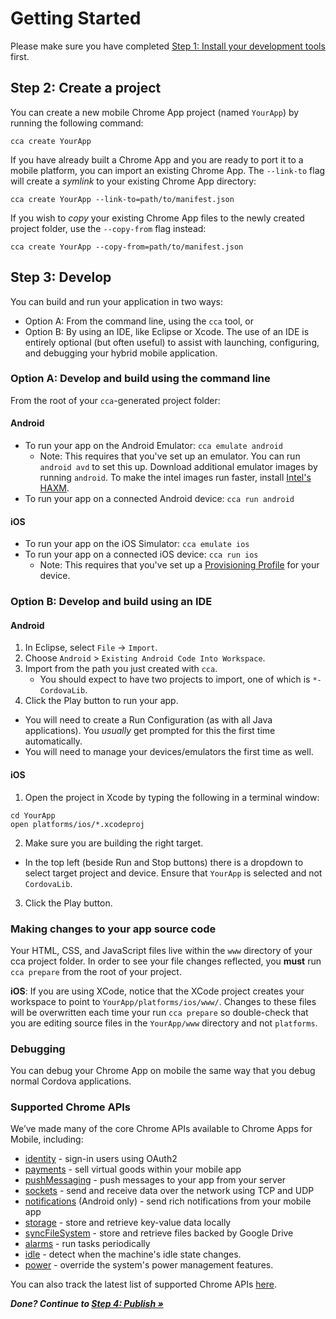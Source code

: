 # Getting Started

Please make sure you have completed [Step 1: Install your development tools](Installation.md) first.

## Step 2: Create a project

You can create a new mobile Chrome App project (named `YourApp`) by running the following command:

    cca create YourApp

If you have already built a Chrome App and you are ready to port it to a mobile platform, you can import an existing Chrome App. The `--link-to` flag will create a _symlink_ to your existing Chrome App directory:

    cca create YourApp --link-to=path/to/manifest.json

If you wish to _copy_ your existing Chrome App files to the newly created project folder, use the `--copy-from` flag instead:

    cca create YourApp --copy-from=path/to/manifest.json

## Step 3: Develop

You can build and run your application in two ways:
* Option A: From the command line, using the `cca` tool, or
* Option B: By using an IDE, like Eclipse or Xcode. The use of an IDE is entirely optional (but often useful) to assist with launching, configuring, and debugging your hybrid mobile application.

### Option A: Develop and build using the command line

From the root of your `cca`-generated project folder:

#### Android
* To run your app on the Android Emulator: `cca emulate android`
  * Note: This requires that you've set up an emulator. You can run `android avd` to set this up. Download additional emulator images by running `android`. To make the intel images run faster, install [Intel's HAXM](http://software.intel.com/en-us/articles/intel-hardware-accelerated-execution-manager/).
* To run your app on a connected Android device: `cca run android`

#### iOS
* To run your app on the iOS Simulator: `cca emulate ios`
* To run your app on a connected iOS device: `cca run ios`
  * Note: This requires that you've set up a [Provisioning Profile](http://stackoverflow.com/questions/3362652/what-is-a-provisioning-profile-used-for-when-developing-iphone-applications) for your device.

### Option B: Develop and build using an IDE

#### Android

1. In Eclipse, select `File` -> `Import`.
2. Choose `Android` > `Existing Android Code Into Workspace`.
3. Import from the path you just created with `cca`.
    * You should expect to have two projects to import, one of which is `*-CordovaLib`.
4. Click the Play button to run your app.
  * You will need to create a Run Configuration (as with all Java applications).  You _usually_ get prompted for this the first time automatically.
  * You will need to manage your devices/emulators the first time as well.

#### iOS

1. Open the project in Xcode by typing the following in a terminal window:
```
cd YourApp
open platforms/ios/*.xcodeproj
```

2. Make sure you are building the right target.
 * In the top left (beside Run and Stop buttons) there is a dropdown to select target project and device. Ensure that `YourApp` is selected and not `CordovaLib`. 

3. Click the Play button.

### Making changes to your app source code

Your HTML, CSS, and JavaScript files live within the `www` directory of your cca project folder. In order to see your file changes reflected, you **must** run `cca prepare` from the root of your project.

**iOS**: If you are using XCode, notice that the XCode project creates your workspace to point to `YourApp/platforms/ios/www/`. Changes to these files will be overwritten each time your run `cca prepare` so double-check that you are editing source files in the `YourApp/www` directory and not `platforms`.

### Debugging

You can debug your Chrome App on mobile the same way that you debug normal Cordova applications.

### Supported Chrome APIs 

We’ve made many of the core Chrome APIs available to Chrome Apps for Mobile, including:

* [identity](http://developer.chrome.com/apps/identity.html) - sign-in users using OAuth2
* [payments](http://developer.chrome.com/apps/payments.html) - sell virtual goods within your mobile app
* [pushMessaging](http://developer.chrome.com/apps/pushMessaging.html) - push messages to your app from your server
* [sockets](http://developer.chrome.com/apps/sockets.html) - send and receive data over the network using TCP and UDP
* [notifications](http://developer.chrome.com/apps/notifications.html) (Android only) - send rich notifications from your mobile app
* [storage](http://developer.chrome.com/apps/storage.html) - store and retrieve key-value data locally
* [syncFileSystem](http://developer.chrome.com/apps/syncFileSystem.html) - store and retrieve files backed by Google Drive
* [alarms](http://developer.chrome.com/apps/alarms.html) - run tasks periodically
* [idle](http://developer.chrome.com/apps/idle.html) -  detect when the machine's idle state changes.
* [power](http://developer.chrome.com/apps/power.html) - override the system's power management features.

You can also track the latest list of supported Chrome APIs [here](APIStatus.md).

_**Done? Continue to [Step 4: Publish &raquo;](Publish.md)**_
